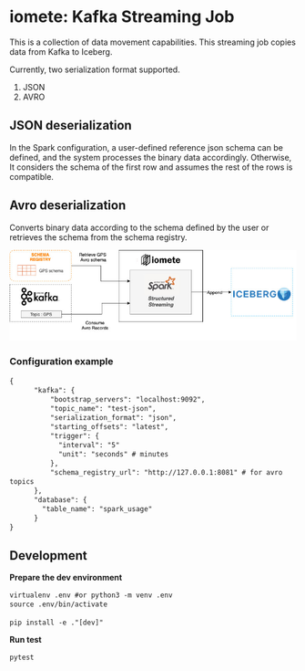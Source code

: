 # iomete: Kafka Streaming Job

This is a collection of data movement capabilities. This streaming job copies data from Kafka to Iceberg.

Currently, two serialization format supported.
1. JSON
2. AVRO

## JSON deserialization
In the Spark configuration, a user-defined reference json schema can be defined, 
and the system processes the binary data accordingly. Otherwise, 
It considers the schema of the first row and assumes the rest of the rows is compatible.

## Avro deserialization
Converts binary data according to the schema defined by the user or retrieves the schema from the schema registry.

![avro-deserialization-diagram](docs/diagram/avro-diagram.jpg)

### Configuration example

```hocon
{
      "kafka": {
          "bootstrap_servers": "localhost:9092",
          "topic_name": "test-json",
          "serialization_format": "json",
          "starting_offsets": "latest",
          "trigger": {
            "interval": "5"
            "unit": "seconds" # minutes
          },
          "schema_registry_url": "http://127.0.0.1:8081" # for avro topics
      },
      "database": {
        "table_name": "spark_usage"
      }
}
```

## Development

**Prepare the dev environment**

```shell
virtualenv .env #or python3 -m venv .env
source .env/bin/activate

pip install -e ."[dev]"
```

**Run test**

```shell
pytest
```
